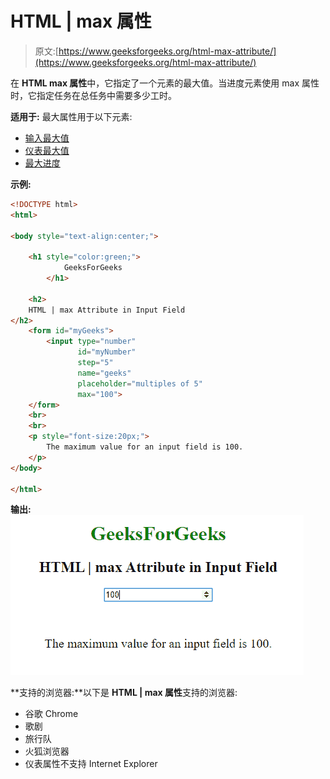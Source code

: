 # HTML | max 属性

> 原文:[https://www.geeksforgeeks.org/html-max-attribute/](https://www.geeksforgeeks.org/html-max-attribute/)

在 **HTML max 属性**中，它指定了一个元素的最大值。当进度元素使用 max 属性时，它指定任务在总任务中需要多少工时。

**适用于:**
最大属性用于以下元素:

*   [输入最大值](https://www.geeksforgeeks.org/html-inputmax-attribute/)
*   [仪表最大值](https://www.geeksforgeeks.org/html-meter-max-attribute/)
*   [最大进度](https://www.geeksforgeeks.org/html-progress-max-attribute/)

**示例:**

```html
<!DOCTYPE html>
<html>

<body style="text-align:center;">

    <h1 style="color:green;"> 
            GeeksForGeeks 
        </h1>

    <h2> 
    HTML | max Attribute in Input Field 
</h2>
    <form id="myGeeks">
        <input type="number"
               id="myNumber"
               step="5"
               name="geeks"
               placeholder="multiples of 5"
               max="100">
    </form>
    <br>
    <br>
    <p style="font-size:20px;">
        The maximum value for an input field is 100.
    </p>
</body>

</html>
```

**输出:**
![](img/8ba8eae4beafde575599501406c4e84b.png)

**支持的浏览器:**以下是 **HTML | max 属性**支持的浏览器:

*   谷歌 Chrome
*   歌剧
*   旅行队
*   火狐浏览器
*   仪表属性不支持 Internet Explorer